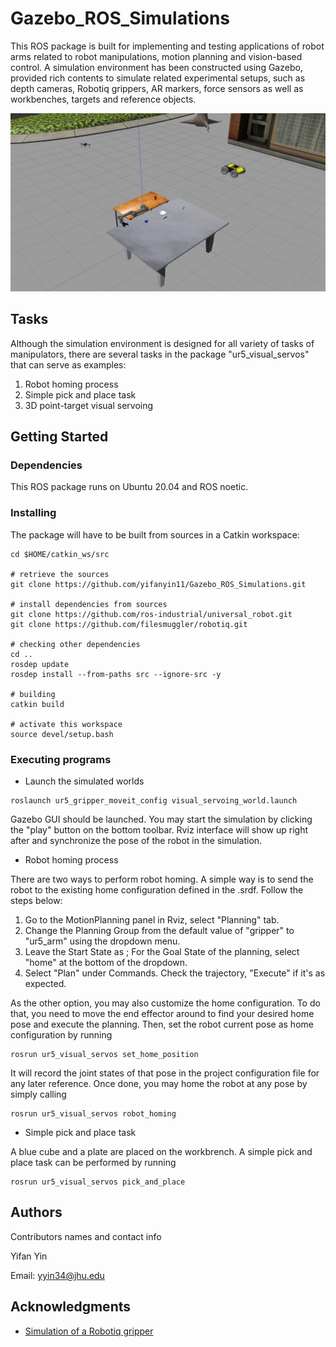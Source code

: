 # Gazebo_ROS_Simulations
This ROS package is built for implementing and testing applications of robot arms related to robot manipulations, motion planning and vision-based control. A simulation environment has been constructed using Gazebo, provided rich contents to simulate related experimental setups, such as depth cameras, Robotiq grippers, AR markers, force sensors as well as workbenches, targets and reference objects.

![alt text](https://github.com/yifanyin11/Gazebo_ROS_Simulations/blob/main/repo_data/example.jpg?raw=true)

## Tasks
Although the simulation environment is designed for all variety of tasks of manipulators, there are several tasks in the package "ur5_visual_servos" that can serve as examples:

1. Robot homing process
2. Simple pick and place task
3. 3D point-target visual servoing

## Getting Started

### Dependencies

This ROS package runs on Ubuntu 20.04 and ROS noetic.

### Installing

The package will have to be built from sources in a Catkin workspace:
```
cd $HOME/catkin_ws/src

# retrieve the sources
git clone https://github.com/yifanyin11/Gazebo_ROS_Simulations.git

# install dependencies from sources
git clone https://github.com/ros-industrial/universal_robot.git
git clone https://github.com/filesmuggler/robotiq.git

# checking other dependencies
cd ..
rosdep update
rosdep install --from-paths src --ignore-src -y

# building
catkin build

# activate this workspace
source devel/setup.bash
```

### Executing programs

* Launch the simulated worlds
```
roslaunch ur5_gripper_moveit_config visual_servoing_world.launch
```
Gazebo GUI should be launched. You may start the simulation by clicking the "play" button on the bottom toolbar. Rviz interface will show up right after and synchronize the pose of the robot in the simulation.

* Robot homing process

There are two ways to perform robot homing. A simple way is to send the robot to the existing home configuration defined in the .srdf. Follow the steps below:

1. Go to the MotionPlanning panel in Rviz, select "Planning" tab.
2. Change the Planning Group from the default value of "gripper" to "ur5_arm" using the dropdown menu.
3. Leave the Start State as <current>; For the Goal State of the planning, select "home" at the bottom of the dropdown. 
4. Select "Plan" under Commands. Check the trajectory, "Execute" if it's as expected.
  
As the other option, you may also customize the home configuration. To do that, you need to move the end effector around to find your desired home pose and execute the planning. Then, set the robot current pose as home configuration by running
```
rosrun ur5_visual_servos set_home_position
```
It will record the joint states of that pose in the project configuration file for any later reference. Once done, you may home the robot at any pose by simply calling
```
rosrun ur5_visual_servos robot_homing
```

* Simple pick and place task

A blue cube and a plate are placed on the workbrench. A simple pick and place task can be performed by running

```
rosrun ur5_visual_servos pick_and_place
```

## Authors

Contributors names and contact info

Yifan Yin

Email: [yyin34@jhu.edu](yyin34@jhu.edu)

## Acknowledgments

* [Simulation of a Robotiq gripper](https://github.com/filesmuggler/robotiq)
